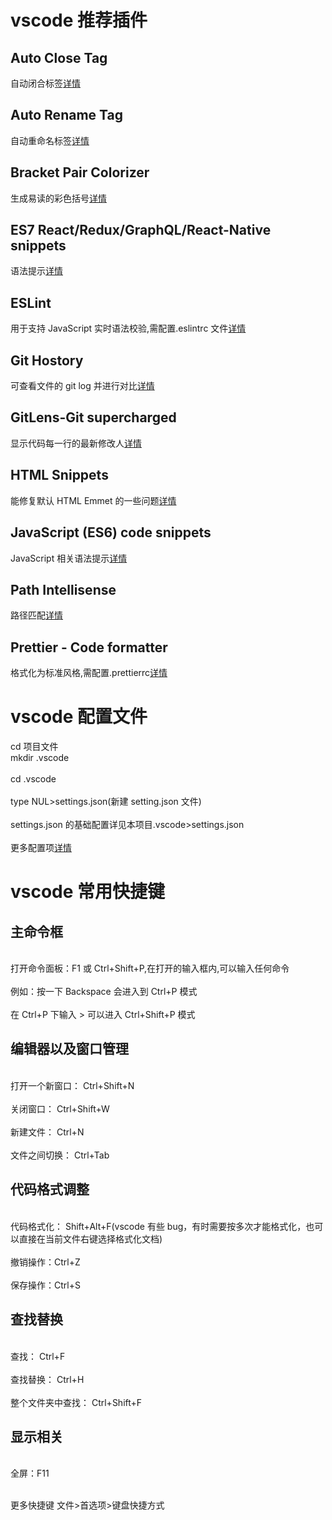# vscode 推荐插件

## Auto Close Tag

自动闭合标签[详情](https://marketplace.visualstudio.com/items?itemName=formulahendry.auto-close-tag)

## Auto Rename Tag

自动重命名标签[详情](https://marketplace.visualstudio.com/items?itemName=formulahendry.auto-rename-tag)

## Bracket Pair Colorizer

生成易读的彩色括号[详情](https://marketplace.visualstudio.com/items?itemName=CoenraadS.bracket-pair-colorizer)

## ES7 React/Redux/GraphQL/React-Native snippets

语法提示[详情](https://marketplace.visualstudio.com/items?itemName=dsznajder.es7-react-js-snippets)

## ESLint

用于支持 JavaScript 实时语法校验,需配置.eslintrc 文件[详情](https://marketplace.visualstudio.com/items?itemName=dbaeumer.vscode-eslint)

## Git Hostory

可查看文件的 git log 并进行对比[详情](https://marketplace.visualstudio.com/items?itemName=donjayamanne.githistory)

## GitLens-Git supercharged

显示代码每一行的最新修改人[详情](https://marketplace.visualstudio.com/items?itemName=eamodio.gitlens)

## HTML Snippets

能修复默认 HTML Emmet 的一些问题[详情](https://marketplace.visualstudio.com/items?itemName=abusaidm.html-snippets)

## JavaScript (ES6) code snippets

JavaScript 相关语法提示[详情](https://marketplace.visualstudio.com/items?itemName=xabikos.JavaScriptSnippets)

## Path Intellisense

路径匹配[详情](https://marketplace.visualstudio.com/items?itemName=christian-kohler.path-intellisense)

## Prettier - Code formatter

格式化为标准风格,需配置.prettierrc[详情](https://marketplace.visualstudio.com/items?itemName=esbenp.prettier-vscode)

# vscode 配置文件

cd 项目文件
<br>mkdir .vscode<br>
<br>cd .vscode<br>
<br>type NUL>settings.json(新建 setting.json 文件)<br>
<br>settings.json 的基础配置详见本项目.vscode>settings.json<br>
<br>更多配置项[详情](https://code.visualstudio.com/docs/getstarted/settings)<br>

# vscode 常用快捷键

## 主命令框

<br>打开命令面板：F1 或 Ctrl+Shift+P,在打开的输入框内,可以输入任何命令<br>
<br>例如：按一下 Backspace 会进入到 Ctrl+P 模式<br>
<br>在 Ctrl+P 下输入 > 可以进入 Ctrl+Shift+P 模式<br>

## 编辑器以及窗口管理

<br>打开一个新窗口： Ctrl+Shift+N<br>
<br>关闭窗口： Ctrl+Shift+W<br>
<br>新建文件： Ctrl+N<br>
<br>文件之间切换： Ctrl+Tab<br>

## 代码格式调整

<br>代码格式化： Shift+Alt+F(vscode 有些 bug，有时需要按多次才能格式化，也可以直接在当前文件右键选择格式化文档)<br>
<br>撤销操作：Ctrl+Z<br>
<br>保存操作：Ctrl+S<br>

## 查找替换

<br>查找： Ctrl+F<br>
<br>查找替换： Ctrl+H<br>
<br>整个文件夹中查找： Ctrl+Shift+F<br>

## 显示相关

<br>全屏：F11<br>

<br>更多快捷键 文件>首选项>键盘快捷方式<br>
